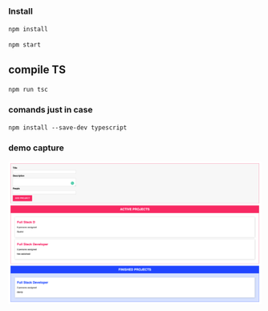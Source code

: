 
### Install

`npm install`

`npm start`

## compile TS

`npm run tsc`

### comands just in case

`npm install --save-dev typescript`

### demo capture

![image](capture.png)
